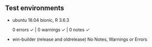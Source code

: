 ## Test environments

* ubuntu 18.04 bionic, R 3.6.3

  0 errors ✓ | 0 warnings ✓ | 0 notes ✓
  
* win-builder (release and oldrelease)
  No Notes, Warnings or Errors
